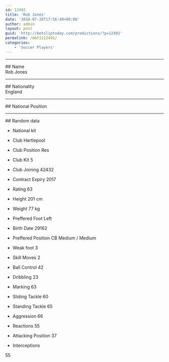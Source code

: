 ```yaml
---
id: 12492
title: 'Rob Jones'
date: '2010-07-26T17:56:40+00:00'
author: admin
layout: post
guid: 'http://betsliptoday.com/predictions/?p=12492'
permalink: /mbt1112491/
categories:
    - 'Soccer Players'
---
```


- - - - - -

\## Name  
 Rob Jones

- - - - - -

\## Nationality  
 England

- - - - - -

\## National Position

- - - - - -

\## Random data

- National kit
- Club
 Hartlepool

- Club Position
 Res

- Club Kit
 5

- Club Joining
 42432

- Contract Expiry
 2017

- Rating
 63

- Height
 201 cm

- Weight
 77 kg

- Preffered Foot
 Left

- Birth Date
 29162

- Preffered Position
 CB Medium / Medium

- Weak foot
 3

- Skill Moves
 2

- Ball Control
 42

- Dribbling
 23

- Marking
 63

- Sliding Tackle
 60

- Standing Tackle
 65

- Aggression
 66

- Reactions
 55

- Attacking Position
 37

- Interceptions

 55